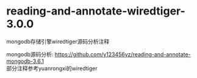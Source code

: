 # reading-and-annotate-wiredtiger-3.0.0
mongodb存储引擎wiredtiger源码分析注释  
  
  
mongodb源码分析: https://github.com/y123456yz/reading-and-annotate-mongodb-3.6.1  
部分注释参考yuanrongxi的wiredtiger

